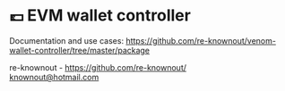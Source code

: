 # 💷 EVM wallet controller

Documentation and use cases: https://github.com/re-knownout/venom-wallet-controller/tree/master/package

re-knownout - https://github.com/re-knownout/
<br>knownout@hotmail.com
